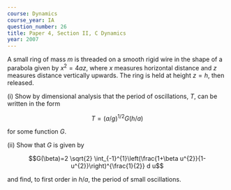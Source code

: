 ```yaml
---
course: Dynamics
course_year: IA
question_number: 26
title: Paper 4, Section II, C Dynamics
year: 2007
---
```




A small ring of mass $m$ is threaded on a smooth rigid wire in the shape of a parabola given by $x^{2}=4 a z$, where $x$ measures horizontal distance and $z$ measures distance vertically upwards. The ring is held at height $z=h$, then released.

(i) Show by dimensional analysis that the period of oscillations, $T$, can be written in the form

$$T=(a / g)^{1 / 2} G(h / a)$$

for some function $G$.

(ii) Show that $G$ is given by

$$G(\beta)=2 \sqrt{2} \int_{-1}^{1}\left(\frac{1+\beta u^{2}}{1-u^{2}}\right)^{\frac{1}{2}} d u$$

and find, to first order in $h / a$, the period of small oscillations.